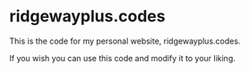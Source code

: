 # ridgewayplus.codes
This is the code for my personal website, ridgewayplus.codes.

If you wish you can use this code and modify it to your liking.
